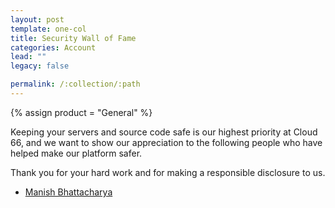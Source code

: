 ```yaml
---
layout: post
template: one-col
title: Security Wall of Fame
categories: Account
lead: ""
legacy: false

permalink: /:collection/:path
---
```

{% assign product = "General" %}


Keeping your servers and source code safe is our highest priority at Cloud 66, and we want to show our appreciation to the following people who have helped make our platform safer.

Thank you for your hard work and for making a responsible disclosure to us.

- [Manish Bhattacharya](http://manishbhattacharya.com/)
